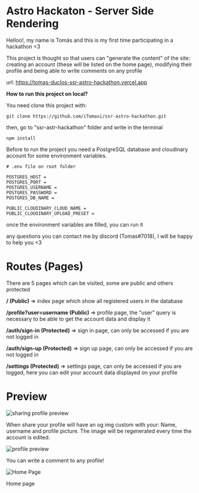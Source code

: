 # Astro Hackaton - Server Side Rendering

Helloo!, my name is Tomás and this is my first time participating in a hackathon <3

This project is thought so that users can "generate the content" of the site: creating an account (these will be listed on the home page), modifying their profile and being able to write comments on any profile

url: <a href="https://tomas-duclos-ssr-astro-hackathon.vercel.app" target="_blank">https://tomas-duclos-ssr-astro-hackathon.vercel.app</a>

**How to run this project on local?**

You need clone this project with:

```git
git clone https://github.com/iTomasi/ssr-astro-hackathon.git
```

then, go to "ssr-astr-hackathon" folder and write in the terminal

```git
npm install
```

Before to run the project you need a PostgreSQL database and cloudinary account for some environment variables.

```env
# .env file on root folder

POSTGRES_HOST = 
POSTGRES_PORT = 
POSTGRES_USERNAME = 
POSTGRES_PASSWORD = 
POSTGRES_DB_NAME = 

PUBLIC_CLOUDINARY_CLOUD_NAME = 
PUBLIC_CLOUDINARY_UPLOAD_PRESET = 
```

once the environment variables are filled, you can run it

any questions you can contact me by discord (Tomas#7018), I will be happy to help you <3

# Routes (Pages)

There are 5 pages which can be visited, some are public and others protected

**/ (Public)** => index page which show all registered users in the database

**/profile?user=username (Public)** => profile page, the "user" query is necessary to be able to get the account data and display it

**/auth/sign-in (Protected)** => sign in page, can only be accessed if you are not logged in

**/auth/sign-up (Protected)** => sign up page, can only be accessed if you are not logged in

**/settings (Protected)** => settings page, can only be accessed if you are logged, here you can edit your account data displayed on your profile

# Preview

![sharing profile preview](https://res.cloudinary.com/itomasi/image/upload/v1651626569/Screen_Shot_2022-05-03_at_21.08.24_nz1usz.png)

When share your profile will have an og img custom with your: Name, username and profile picture. The image will be regenerated every time the account is edited.

![profile preview](https://res.cloudinary.com/itomasi/image/upload/v1651627526/Screen_Shot_2022-05-03_at_21.25.05_hliqap.png)

You can write a comment to any profile!

![Home Page](https://res.cloudinary.com/itomasi/image/upload/v1651627482/Screen_Shot_2022-05-03_at_21.24.00_otv6jq.png)

Home page
